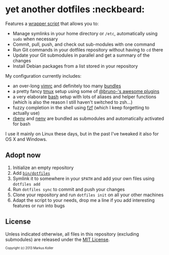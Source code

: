 # yet another dotfiles :neckbeard:

Features a [wrapper script](https://github.com/toupeira/dotfiles/blob/master/bin/dotfiles) that allows you to:

- Manage symlinks in your home directory or `/etc`, automatically using `sudo` when necessary
- Commit, pull, push, and check out sub-modules with one command
- Run Git commands in your dotfiles repository without having to `cd` there
- Update your Git submodules in parallel and get a summary of the changes
- Install Debian packages from a list stored in your repository

My configuration currently includes:

- an over-long [vimrc](https://github.com/toupeira/dotfiles/blob/master/vim/vimrc) and definitely too many [bundles](https://github.com/toupeira/dotfiles/blob/master/vim/bundle)
- a pretty fancy [tmux](https://github.com/toupeira/dotfiles/blob/master/tmux.conf) setup using some of [@bruno-'s awesome plugins](https://github.com/tmux-plugins)
- a very elaborate [bash](https://github.com/toupeira/dotfiles/blob/master/etc/profile.d) setup with lots of aliases and helper functions (which is also the reason I still haven't switched to zsh...)
- fuzzy completion in the shell using [fzf](https://github.com/junegunn/fzf) (which I keep forgetting to actually use)
- [rbenv](https://github.com/sstephenson/rbenv) and [nenv](https://github.com/ryuone/nenv) are bundled as submodules and automatically activated for bash

I use it mainly on Linux these days, but in the past I've tweaked it also for OS X and Windows.

## Adopt now

1. Initialize an empty repository
2. Add [`bin/dotfiles`](https://raw.githubusercontent.com/toupeira/dotfiles/master/bin/dotfiles)
3. Symlink it to somewhere in your `$PATH` and add your own files using `dotfiles add`
4. Run `dotfiles sync` to commit and push your changes
5. Clone your repository and run `dotfiles init` on all your other machines
6. Adapt the script to your needs, drop me a line if you add interesting features or run into bugs

## License

Unless indicated otherwise, all files in this repository (excluding submodules) are released under the [MIT License](http://opensource.org/licenses/MIT).

<sub><sup>Copyright (c) 2013 Markus Koller</sup></sub>
